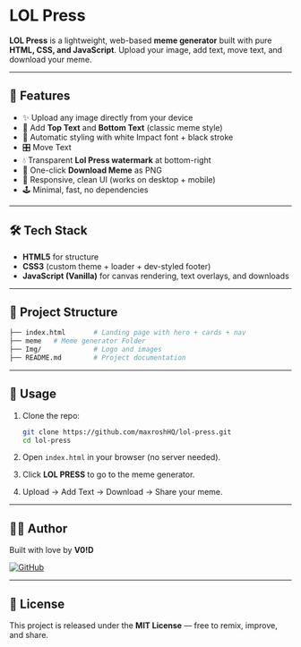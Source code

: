 # LOL Press 

**LOL Press** is a lightweight, web-based **meme generator** built with pure **HTML, CSS, and JavaScript**.
Upload your image, add text, move text, and download your meme.

---

## 🚀 Features

* ✨ Upload any image directly from your device
* 📝 Add **Top Text** and **Bottom Text** (classic meme style) 
* 🎨 Automatic styling with white Impact font + black stroke
* 🎛️ Move Text
* 💧 Transparent **Lol Press watermark** at bottom-right
* 💾 One-click **Download Meme** as PNG
* 📱 Responsive, clean UI (works on desktop + mobile)
* 🕹 Minimal, fast, no dependencies

---

## 🛠 Tech Stack

* **HTML5** for structure
* **CSS3** (custom theme + loader + dev-styled footer)
* **JavaScript (Vanilla)** for canvas rendering, text overlays, and downloads

---

## 📂 Project Structure

```bash
├── index.html       # Landing page with hero + cards + nav
├── meme   # Meme generator Folder
├── Img/             # Logo and images
├── README.md        # Project documentation
```

---

## 🎯 Usage

1. Clone the repo:

   ```bash
   git clone https://github.com/maxroshHQ/lol-press.git
   cd lol-press
   ```
2. Open `index.html` in your browser (no server needed).
3. Click **LOL PRESS** to go to the meme generator.
4. Upload → Add Text → Download → Share your meme.

---

## 🧑‍💻 Author

Built with love by **V0!D**

[![GitHub](https://img.shields.io/badge/GitHub-maxroshHQ-50207A?style=flat&logo=github)](https://github.com/maxroshHQ)


---

## 📜 License

This project is released under the **MIT License** — free to remix, improve, and share.
